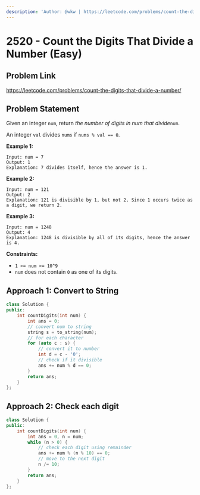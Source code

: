 ```yaml
---
description: 'Author: @wkw | https://leetcode.com/problems/count-the-digits-that-divide-a-number/'
---
```


# 2520 - Count the Digits That Divide a Number (Easy)

## Problem Link

https://leetcode.com/problems/count-the-digits-that-divide-a-number/

## Problem Statement

Given an integer `num`, return _the number of digits in num that divide_`num`.

An integer `val` divides `nums` if `nums % val == 0`.

**Example 1:**

```
Input: num = 7
Output: 1
Explanation: 7 divides itself, hence the answer is 1.
```

**Example 2:**

```
Input: num = 121
Output: 2
Explanation: 121 is divisible by 1, but not 2. Since 1 occurs twice as a digit, we return 2.
```

**Example 3:**

```
Input: num = 1248
Output: 4
Explanation: 1248 is divisible by all of its digits, hence the answer is 4.
```

**Constraints:**

- `1 <= num <= 10^9`
- `num` does not contain `0` as one of its digits.

## Approach 1: Convert to String

<Tabs>
<TabItem value="cpp" label="C++">
<SolutionAuthor name="@wkw"/>

```cpp
class Solution {
public:
    int countDigits(int num) {
        int ans = 0;
        // convert num to string
        string s = to_string(num);
        // for each character
        for (auto c : s) {
            // convert it to number
            int d = c - '0';
            // check if it divisible
            ans += num % d == 0;
        }
        return ans;
    }
};
```

</TabItem>
</Tabs>

## Approach 2: Check each digit

<Tabs>
<TabItem value="cpp" label="C++">
<SolutionAuthor name="@wkw"/>

```cpp
class Solution {
public:
    int countDigits(int num) {
        int ans = 0, n = num;
        while (n > 0) {
            // check each digit using remainder
            ans += num % (n % 10) == 0;
            // move to the next digit
            n /= 10;
        }
        return ans;
    }
};
```

</TabItem>
</Tabs>
